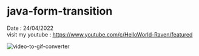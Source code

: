 # java-form-transition
Date : 24/04/2022<br/>
visit my youtube : https://www.youtube.com/c/HelloWorld-Raven/featured

![video-to-gif-converter](https://user-images.githubusercontent.com/58245926/164971874-e8f5bbaa-186a-4f57-87d5-74e9e65c5f92.gif)
